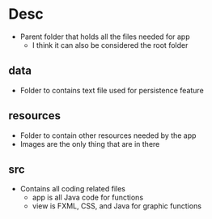 # Desc 
- Parent folder that holds all the files needed for app 
    - I think it can also be considered the root folder 

## data
- Folder to contains text file used for persistence feature

## resources
- Folder to contain other resources needed by the app 
- Images are the only thing that are in there

## src 
- Contains all coding related files 
    - app is all Java code for functions 
    - view is FXML, CSS, and Java for graphic functions

